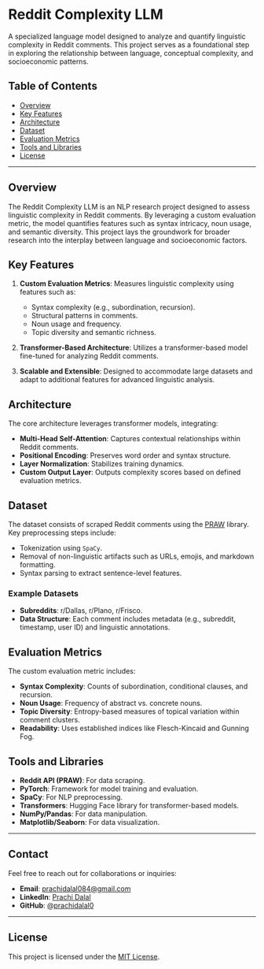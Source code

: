 # Reddit Complexity LLM

A specialized language model designed to analyze and quantify linguistic complexity in Reddit comments. This project serves as a foundational step in exploring the relationship between language, conceptual complexity, and socioeconomic patterns.

## Table of Contents
- [Overview](#overview)
- [Key Features](#key-features)
- [Architecture](#architecture)
- [Dataset](#dataset)
- [Evaluation Metrics](#evaluation-metrics)
- [Tools and Libraries](#tools-and-libraries)
- [License](#license)

---

## Overview

The Reddit Complexity LLM is an NLP research project designed to assess linguistic complexity in Reddit comments. By leveraging a custom evaluation metric, the model quantifies features such as syntax intricacy, noun usage, and semantic diversity. This project lays the groundwork for broader research into the interplay between language and socioeconomic factors.

## Key Features

1. **Custom Evaluation Metrics**: Measures linguistic complexity using features such as:
   - Syntax complexity (e.g., subordination, recursion).
   - Structural patterns in comments.
   - Noun usage and frequency.
   - Topic diversity and semantic richness.

2. **Transformer-Based Architecture**: Utilizes a transformer-based model fine-tuned for analyzing Reddit comments.

3. **Scalable and Extensible**: Designed to accommodate large datasets and adapt to additional features for advanced linguistic analysis.

## Architecture

The core architecture leverages transformer models, integrating:
- **Multi-Head Self-Attention**: Captures contextual relationships within Reddit comments.
- **Positional Encoding**: Preserves word order and syntax structure.
- **Layer Normalization**: Stabilizes training dynamics.
- **Custom Output Layer**: Outputs complexity scores based on defined evaluation metrics.

## Dataset

The dataset consists of scraped Reddit comments using the [PRAW](https://praw.readthedocs.io/en/stable/) library. Key preprocessing steps include:
- Tokenization using `SpaCy`.
- Removal of non-linguistic artifacts such as URLs, emojis, and markdown formatting.
- Syntax parsing to extract sentence-level features.

### Example Datasets
- **Subreddits**: r/Dallas, r/Plano, r/Frisco.
- **Data Structure**: Each comment includes metadata (e.g., subreddit, timestamp, user ID) and linguistic annotations.

## Evaluation Metrics

The custom evaluation metric includes:
- **Syntax Complexity**: Counts of subordination, conditional clauses, and recursion.
- **Noun Usage**: Frequency of abstract vs. concrete nouns.
- **Topic Diversity**: Entropy-based measures of topical variation within comment clusters.
- **Readability**: Uses established indices like Flesch-Kincaid and Gunning Fog.

## Tools and Libraries

- **Reddit API (PRAW)**: For data scraping.
- **PyTorch**: Framework for model training and evaluation.
- **SpaCy**: For NLP preprocessing.
- **Transformers**: Hugging Face library for transformer-based models.
- **NumPy/Pandas**: For data manipulation.
- **Matplotlib/Seaborn**: For data visualization.

---

## Contact
Feel free to reach out for collaborations or inquiries:
- **Email**: prachidalal084@gmail.com
- **LinkedIn**: [Prachi Dalal](https://www.linkedin.com/in/prachidalal2/)
- **GitHub**: [@prachidalal0](https://github.com/prachidalal0)

---

## License
This project is licensed under the [MIT License](LICENSE).

